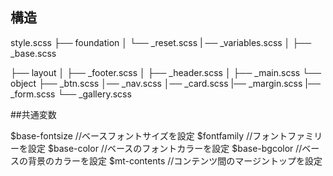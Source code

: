 ## 構造

style.scss
├── foundation
│   └── _reset.scss
|    ── _variables.scss
│   ├── _base.scss

├── layout
│   ├── _footer.scss
│   ├── _header.scss
│   ├── _main.scss
└── object
    ├── _btn.scss
    │── _nav.scss
    │── _card.scss
    |── _margin.scss
    |── _form.scss
    └── _gallery.scss


##共通変数

$base-fontsize //ベースフォントサイズを設定
$fontfamily //フォントファミリーを設定
$base-color //ベースのフォントカラーを設定
$base-bgcolor //ベースの背景のカラーを設定
$mt-contents //コンテンツ間のマージントップを設定
